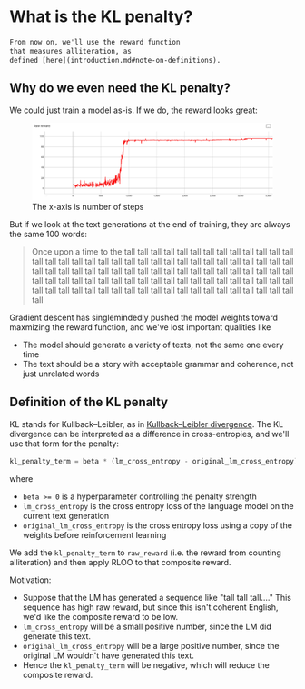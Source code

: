 # What is the KL penalty?

```admonish
From now on, we'll use the reward function
that measures alliteration, as
defined [here](introduction.md#note-on-definitions).
```

## Why do we even need the KL penalty?

We could just train a model as-is. If we do, the reward looks great:

<!-- soft-crafty-quetzal-of-tolerance -->

<figure>
  <img src=assets/no_kl_penalty.png alt=""/>
  <figcaption>The x-axis is number of steps</figcaption>
</figure>

But if we look at the text generations at the end of training, they are always the same 100 words:

> Once upon a time to the tall tall tall tall tall tall tall tall tall tall tall tall tall tall tall tall tall tall tall tall tall tall tall tall tall tall tall tall tall tall tall tall tall tall tall tall tall tall tall tall tall tall tall tall tall tall tall tall tall tall tall tall tall tall tall tall tall tall tall tall tall tall tall tall tall tall tall tall tall tall tall tall tall tall tall tall tall tall tall tall tall tall tall tall tall tall tall tall tall tall tall tall tall tall

Gradient descent has singlemindedly pushed the model weights
toward maxmizing the reward function, and we've lost important
qualities like
- The model should generate a variety of texts, not the same one every time
- The text should be a story with acceptable grammar and coherence, not just unrelated words

## Definition of the KL penalty

KL stands for Kullback–Leibler, as in [Kullback–Leibler divergence](https://en.wikipedia.org/wiki/Kullback%E2%80%93Leibler_divergence).
The KL divergence can be interpreted as a difference in 
cross-entropies, and we'll use that form for the penalty:
```python
kl_penalty_term = beta * (lm_cross_entropy - original_lm_cross_entropy)
```
where 
- `beta >= 0` is a hyperparameter controlling the penalty strength
- `lm_cross_entropy` is
   the cross entropy loss of the language model on the current text generation
- `original_lm_cross_entropy` is the cross entropy loss using a copy of the weights
   before reinforcement learning
   
We add the `kl_penalty_term` to `raw_reward` 
(i.e. the reward from counting alliteration)
and then apply RLOO to that composite reward.


Motivation:
- Suppose that the LM has generated a sequence like "tall tall tall...." This sequence
  has high raw reward, but since this isn't coherent English, 
  we'd like the composite reward to be low.
- `lm_cross_entropy` will be a small positive number, since the LM did generate this text.
- `original_lm_cross_entropy` will be a large positive number, since the original LM wouldn't have generated this text.
- Hence the `kl_penalty_term` will be negative, which will reduce the composite reward.
